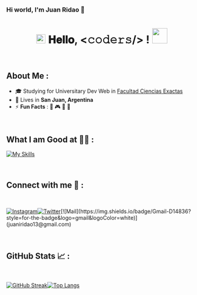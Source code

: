 ### Hi world, I'm Juan Ridao 👋
<h1 align="center">
  <a target="_blank">
    <img src="https://github.com/JayantGoel001/JayantGoel001/blob/master/GIF/Earth.gif" width="24px" style="max-width:100%;">
  </a>
  𝐇𝐞𝐥𝐥𝐨, &lt;𝚌𝚘𝚍𝚎𝚛𝚜/&gt; !
  <a target="_blank">
    <img src="https://github.com/JayantGoel001/JayantGoel001/blob/master/GIF/Hi.gif" width="40px" />
  </a>
</h1>
<br>

## About Me :

- 🎓 Studying for Universitary Dev Web in [Facultad Ciencias Exactas](https://exactas.unsj.edu.ar/) 
- 🏡 Lives in **San Juan, Argentina**
- ⚡ **Fun Facts** : 🍕 🎮 🎥 🎵 

<br>

## What I am Good at 🧑‍💻 :

[![My Skills](https://skillicons.dev/icons?i=html,css,c,bootstrap,discord,notion,ps,vscode&theme=dark&perline=5)](https://skillicons.dev)

<br>

## Connect with me 🧉 :

<br>

[![Instagram](https://img.shields.io/badge/Instagram-E4405F?style=for-the-badge&logo=instagram&logoColor=white)](https://www.instagram.com/jridao_/)[![Twitter](https://img.shields.io/badge/Twitter-1DA1F2?style=for-the-badge&logo=twitter&logoColor=white)](https://x.com/jridao_)[![Mail](https://img.shields.io/badge/Gmail-D14836?style=for-the-badge&logo=gmail&logoColor=white)](juaniridao13@gmail.com)

<br>

## GitHub Stats 📈 :

<br>

[![GitHub Streak](https://streak-stats.demolab.com?user=JuaRii&theme=dracula&hide_border=true&date_format=M%20j%5B%2C%20Y%5D&mode=weekly&hide_longest_streak=true)](https://git.io/streak-stats)[![Top Langs](https://github-readme-stats.vercel.app/api/top-langs/?username=JuaRii&theme=dracula)](https://github.com/)

<br>

